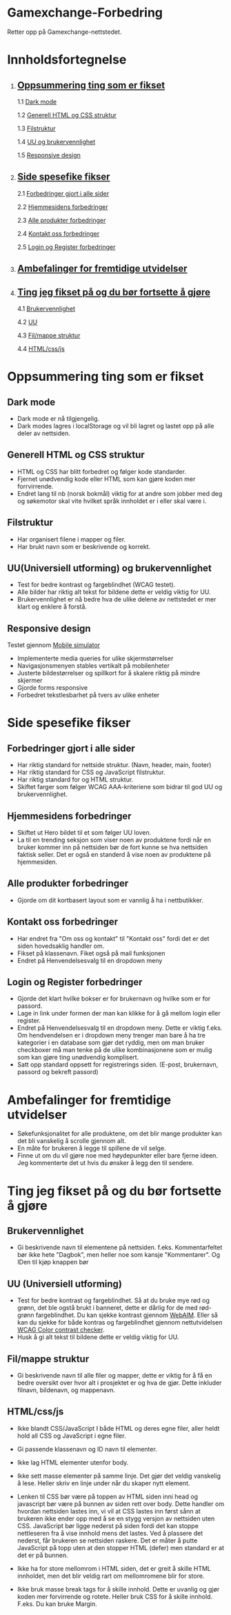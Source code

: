 # Gamexchange-Forbedring
Retter opp på Gamexchange-nettstedet.

# Innholdsfortegnelse
1. ## [Oppsummering ting som er fikset](#oppsummering-ting-som-er-fikset)
    1.1 [Dark mode](#dark-mode)
    
    1.2 [Generell HTML og CSS struktur](#generell-html-og-css-struktur)
    
    1.3 [Filstruktur](#filstruktur)
    
    1.4 [UU og brukervennlighet](#uuuniversiell-utforming-og-brukervennlighet)
    
    1.5 [Responsive design](#responsive-design)

2. ## [Side spesefike fikser](#side-spesefike-fikser)
    2.1 [Forbedringer gjort i alle sider](#forbedringer-gjort-i-alle-sider)
    
    2.2 [Hjemmesidens forbedringer](#hjemmesidens-forbedringer)
    
    2.3 [Alle produkter forbedringer](#alle-produkter-forbedringer)
    
    2.4 [Kontakt oss forbedringer](#kontakt-oss-forbedringer)
    
    2.5 [Login og Register forbedringer](#login-og-register-forbedringer)

3. ## [Ambefalinger for fremtidige utvidelser](#ambefalinger-for-fremtidige-utvidelser)

4. ## [Ting jeg fikset på og du bør fortsette å gjøre](#ting-jeg-fikset-på-og-du-bør-fortsette-å-gjøre)
    4.1 [Brukervennlighet](#brukervennlighet)
    
    4.2 [UU](#uu-universiell-utforming)
    
    4.3 [Fil/mappe struktur](#filmappe-struktur)
    
    4.4 [HTML/css/js](#htmlcssjs)

# Oppsummering ting som er fikset

## Dark mode
* Dark mode er nå tilgjengelig.
* Dark modes lagres i localStorage og vil bli lagret og lastet opp på alle deler av nettsiden.

## Generell HTML og CSS struktur
* HTML og CSS har blitt forbedret og følger kode standarder.
* Fjernet unødvendig kode eller HTML som kan gjøre koden mer forrvirrende.
* Endret lang til nb (norsk bokmål) viktig for at andre som jobber med deg og søkemotor skal vite hvilket språk innholdet er i eller skal være i.

## Filstruktur
* Har organisert filene i mapper og filer.
* Har brukt navn som er beskrivende og korrekt.

## UU(Universiell utforming) og brukervennlighet
* Test for bedre kontrast og fargeblindhet (WCAG testet).
* Alle bilder har riktig alt tekst for bildene dette er veldig viktig for UU.
* Brukervennlighet er nå bedre hva de ulike delene av nettstedet er mer klart og enklere å forstå.

## Responsive design
Testet gjennom [Mobile simulator](https://chromewebstore.google.com/detail/mobile-simulator-responsi/ckejmhbmlajgoklhgbapkiccekfoccmk)
* Implementerte media queries for ulike skjermstørrelser
* Navigasjonsmenyen stables vertikalt på mobilenheter
* Justerte bildestørrelser og spillkort for å skalere riktig på mindre skjermer
* Gjorde forms responsive
* Forbedret tekstlesbarhet på tvers av ulike enheter

# Side spesefike fikser

## Forbedringer gjort i alle sider
* Har riktig standard for nettside struktur. (Navn, header, main, footer)
* Har riktig standard for CSS og JavaScript filstruktur.
* Har riktig standard for og HTML struktur.
* Skiftet farger som følger WCAG AAA-kriteriene som bidrar til god UU og brukervennlighet.

## Hjemmesidens forbedringer
* Skiftet ut Hero bildet til et som følger UU loven.
* La til en trending seksjon som viser noen av produktene fordi når en bruker kommer inn på nettsiden bør de fort  kunne se hva nettsiden faktisk seller. Det er også en standerd å vise noen av produktene på hjemmesiden.

## Alle produkter forbedringer
* Gjorde om dit kortbasert layout som er vannlig å ha i nettbutikker.

## Kontakt oss forbedringer
* Har endret fra "Om oss og kontakt" til "Kontakt oss" fordi det er det siden hovedsaklig handler om.
* Fikset på klassenavn. Fiket også på mail funksjonen
* Endret på Henvendelsesvalg til en dropdown meny

## Login og Register forbedringer
* Gjorde det klart hvilke bokser er for brukernavn og hvilke som er for passord.
* Lage in link under formen der man kan klikke for å gå mellom login eller register.
* Endret på Henvendelsesvalg til en dropdown meny. Dette er viktig f.eks. Om hendvendelsen er i dropdown meny trenger man bare å ha tre kategorier i en database som gjør det ryddig, men om man bruker checkboxer må man tenke på de ulike kombinasjonene som er mulig som kan gjøre ting unødvendig komplisert.
* Satt opp standard oppsett for registrerings siden. (E-post, brukernavn, passord og bekreft passord)

# Ambefalinger for fremtidige utvidelser
- Søkefunksjonalitet for alle produktene, om det blir mange produkter kan det bli vanskelig å scrolle gjennom alt.
- En måte for brukeren å legge til spillene de vil selge.
- Finne ut om du vil gjøre noe med høydepunkter eller bare fjerne ideen. Jeg kommenterte det ut hvis du ønsker å legg den til sendere.

# Ting jeg fikset på og du bør fortsette å gjøre

## Brukervennlighet
- Gi beskrivende navn til elementene på nettsiden. f.eks. Kommentarfeltet bør ikke hete "Dagbok", men heller noe som kansje "Kommentarer". Og IDen til kjøp knappen bør

## UU (Universiell utforming)
- Test for bedre kontrast og fargeblindhet. Så at du bruke mye rød og grønn, det ble ogstå brukt i banneret, dette er dårlig for de med rød-grønn fargeblindhet. Du kan sjekke kontrast gjennom [WebAIM](https://webaim.org/resources/contrastchecker/). Eller så kan du sjekke for både kontras og fargeblindhet gjennom nettutvidelsen [WCAG Color contrast checker](https://chromewebstore.google.com/detail/WCAG%20Color%20contrast%20checker/plnahcmalebffmaghcpcmpaciebdhgdf).
- Husk å gi alt tekst til bildene dette er veldig viktig for UU.

## Fil/mappe struktur
- Gi beskrivende navn til alle filer og mapper, dette er viktig for å få en bedre oversikt over hvor alt i prosjektet er og hva de gjør. Dette inkluder filnavn, bildenavn, og mappenavn.

## HTML/css/js
- Ikke blandt CSS/JavaScript I både HTML og deres egne filer, aller heldt hold all CSS og JavaScript i egne filer.

- Gi passende klassenavn og ID navn til elementer.

- Ikke lag HTML elementer utenfor body.

- Ikke sett masse elementer på samme linje. Det gjør det veldig vanskelig å lese. Heller skriv en linje under når du skaper nytt element.

- Lenken til CSS bør være på toppen av HTML siden inni head og javascript bør være på bunnen av siden rett over body. Dette handler om hvordan nettsiden lastes inn, vi vil at CSS lastes inn først sånn at brukeren ikke ender opp med å se en stygg versjon av nettsiden uten CSS. JavaScript bør ligge nederst på siden fordi det kan stoppe nettleseren fra å vise innhold mens det lastes. Ved å plassere det nederst, får brukeren se nettsiden raskere. Det er måter å putte JavaScript på topp uten at den stopper HTML (defer) men standard er at det er på bunnen.

- Ikke ha for store mellomrom i HTML siden, det er greit å skille HTML innholdet, men det blir veldig rart om mellomromene blir for store. 

- Ikke bruk masse break tags for å skille innhold. Dette er uvanlig og gjør koden mer forvirrende og rotete. Heller bruk CSS for å skille innhold. F.eks. Du kan bruke Margin.
